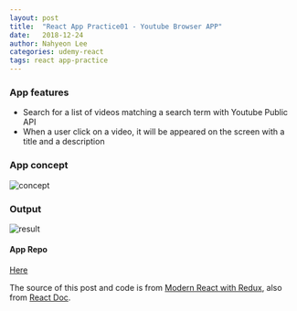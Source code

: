 ```yaml
---
layout: post
title:  "React App Practice01 - Youtube Browser APP"
date:   2018-12-24
author: Nahyeon Lee
categories: udemy-react
tags: react app-practice
---
```


### App features
* Search for a list of videos matching a search term with Youtube Public API
* When a user click on a video, it will be appeared on the screen with a title and a description

### App concept
<img src="{{ '/assets/img/2018-12-24-concept.png' }}" alt="concept">

### Output
<img src="{{ '/assets/img/2018-12-24-result.png' }}" alt="result">

#### App Repo
[Here][app-repo]

The source of this post and code is from [Modern React with Redux][udemy-react], also from [React Doc][react-doc].

[app-repo]: https://github.com/nh0627/udemy-react-redux/tree/master/11.videos
[udemy-react]: https://www.udemy.com/react-redux/
[react-doc]: https://reactjs.org/docs/getting-started.html
